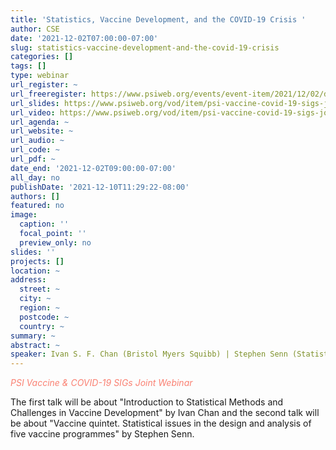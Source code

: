 ```yaml
---
title: 'Statistics, Vaccine Development, and the COVID-19 Crisis '
author: CSE
date: '2021-12-02T07:00:00-07:00'
slug: statistics-vaccine-development-and-the-covid-19-crisis
categories: []
tags: []
type: webinar
url_register: ~
url_freeregister: https://www.psiweb.org/events/event-item/2021/12/02/default-calendar/psi-vaccine-covid-19-sigs-joint-webinar-statistics-vaccine-development-and-the-covid-19-crisis
url_slides: https://www.psiweb.org/vod/item/psi-vaccine-covid-19-sigs-joint-webinar-statistics-vaccine-development-and-the-covid-19-crisis
url_video: https://www.psiweb.org/vod/item/psi-vaccine-covid-19-sigs-joint-webinar-statistics-vaccine-development-and-the-covid-19-crisis
url_agenda: ~
url_website: ~
url_audio: ~
url_code: ~
url_pdf: ~
date_end: '2021-12-02T09:00:00-07:00'
all_day: no
publishDate: '2021-12-10T11:29:22-08:00'
authors: []
featured: no
image:
  caption: ''
  focal_point: ''
  preview_only: no
slides: ''
projects: []
location: ~
address:
  street: ~
  city: ~
  region: ~
  postcode: ~
  country: ~
summary: ~
abstract: ~
speaker: Ivan S. F. Chan (Bristol Myers Squibb) | Stephen Senn (Statistical Consultant)
---
```

<span style="color: salmon;">*PSI Vaccine & COVID-19 SIGs Joint Webinar*</span>
<!--more-->
The first talk will be about "Introduction to Statistical Methods and Challenges in Vaccine Development" by Ivan Chan and the second talk will be about "Vaccine quintet. Statistical issues in the design and analysis of five vaccine programmes" by Stephen Senn.
